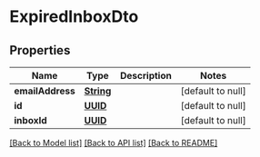 # ExpiredInboxDto
## Properties

Name | Type | Description | Notes
------------ | ------------- | ------------- | -------------
**emailAddress** | [**String**](string) |  | [default to null]
**id** | [**UUID**](UUID) |  | [default to null]
**inboxId** | [**UUID**](UUID) |  | [default to null]

[[Back to Model list]](../README#documentation-for-models) [[Back to API list]](../README#documentation-for-api-endpoints) [[Back to README]](../README)

